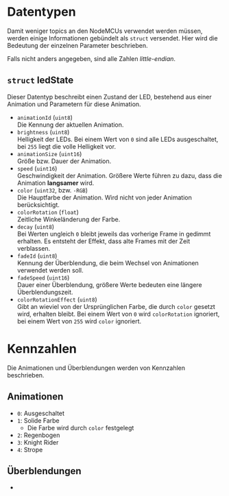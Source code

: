 
# Datentypen
Damit weniger topics an den NodeMCUs verwendet werden müssen, werden
einige Informationen gebündelt als `struct` versendet. Hier wird die
Bedeutung der einzelnen Parameter beschrieben.

Falls nicht anders angegeben, sind alle Zahlen *little-endian*.

## `struct` ledState
Dieser Datentyp beschreibt einen Zustand der LED, bestehend aus einer
Animation und Parametern für diese Animation.
- `animationId` (`uint8`)  
  Die Kennung der aktuellen Animation.
- `brightness` (`uint8`)  
  Helligkeit der LEDs. Bei einem Wert von `0` sind alle LEDs
  ausgeschaltet, bei `255` liegt die volle Helligkeit vor.
- `animationSize` (`uint16`)  
  Größe bzw. Dauer der Animation.
- `speed` (`uint16`)  
  Geschwindigkeit der Animation. Größere Werte führen zu dazu, dass
  die Animation **langsamer** wird.
- `color` (`uint32`, bzw. `-RGB`)  
  Die Hauptfarbe der Animation. Wird nicht von jeder Animation
  berücksichtigt.
- `colorRotation` (`float`)  
  Zeitliche Winkeländerung der Farbe.
- `decay` (`uint8`)  
  Bei Werten ungleich `0` bleibt jeweils das vorherige Frame in
  gedimmt erhalten. Es entsteht der Effekt, dass alte Frames mit der
  Zeit verblassen.
- `fadeId` (`uint8`)  
  Kennung der Überblendung, die beim Wechsel von Animationen verwendet
  werden soll.
- `fadeSpeed` (`uint16`)  
  Dauer einer Überblendung, größere Werte bedeuten eine längere
  Überblendungszeit.
- `colorRotationEffect` (`uint8`)  
  Gibt an wieviel von der Ursprünglichen Farbe, die durch `color` gesetzt wird, erhalten bleibt.
  Bei einem Wert von `0` wird `colorRotation` ignoriert, bei einem Wert von `255` wird `color` ignoriert.

# Kennzahlen
Die Animationen und Überblendungen werden von Kennzahlen beschrieben.

## Animationen
- `0`: Ausgeschaltet
- `1`: Solide Farbe
  - Die Farbe wird durch `color` festgelegt
- `2`: Regenbogen
- `3`: Knight Rider 
- `4`: Strope 

## Überblendungen
- 
